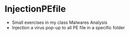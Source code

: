 # InjectionPEfile
- Small exercises in my class Malwares Analysis
- Injection a virus pop-up to all PE file in a specific folder
 
